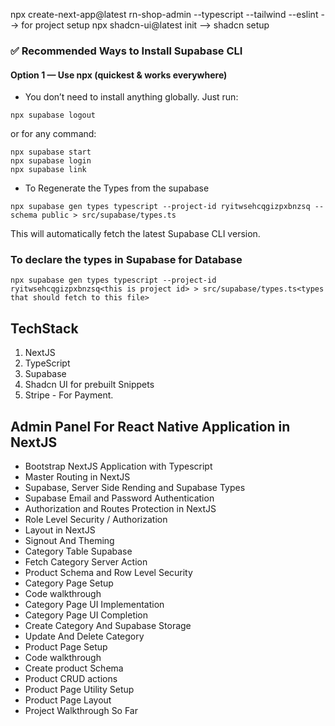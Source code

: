 npx create-next-app@latest rn-shop-admin --typescript --tailwind --eslint --> for project setup
npx shadcn-ui@latest init --> shadcn setup

### ✅ Recommended Ways to Install Supabase CLI
#### Option 1 — Use npx (quickest & works everywhere)

- You don’t need to install anything globally. Just run:
```
npx supabase logout
```

or for any command:

```
npx supabase start
npx supabase login
npx supabase link
```
- To Regenerate the Types from the supabase
```
npx supabase gen types typescript --project-id ryitwsehcqgizpxbnzsq --schema public > src/supabase/types.ts
```

This will automatically fetch the latest Supabase CLI version.

### To declare the types in Supabase for Database
```
npx supabase gen types typescript --project-id ryitwsehcqgizpxbnzsq<this is project id> > src/supabase/types.ts<types that should fetch to this file>
```

## TechStack
1. NextJS
2. TypeScript
3. Supabase
4. Shadcn UI for prebuilt Snippets
5. Stripe - For Payment.

## Admin Panel For React Native Application in NextJS
- Bootstrap NextJS Application with Typescript 
- Master Routing in NextJS
- Supabase, Server Side Rending and Supabase Types
- Supabase Email and Password Authentication
- Authorization and Routes Protection in NextJS
- Role Level Security / Authorization
- Layout in NextJS
- Signout And Theming
- Category Table Supabase
- Fetch Category Server Action
- Product Schema and Row Level Security
- Category Page Setup
- Code walkthrough
- Category Page UI Implementation
- Category Page UI Completion
- Create Category And Supabase Storage
- Update And Delete Category
- Product Page Setup
- Code walkthrough
- Create product Schema
- Product CRUD actions
- Product Page Utility Setup
- Product Page Layout
- Project Walkthrough So Far